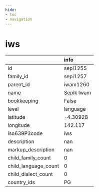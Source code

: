 ```yaml
---
hide:
- toc
- navigation
---
```

# iws
|                      | info       |
|:---------------------|:-----------|
| id                   | sepi1255   |
| family_id            | sepi1257   |
| parent_id            | iwam1260   |
| name                 | Sepik Iwam |
| bookkeeping          | False      |
| level                | language   |
| latitude             | -4.30928   |
| longitude            | 142.117    |
| iso639P3code         | iws        |
| description          | nan        |
| markup_description   | nan        |
| child_family_count   | 0          |
| child_language_count | 0          |
| child_dialect_count  | 0          |
| country_ids          | PG         |